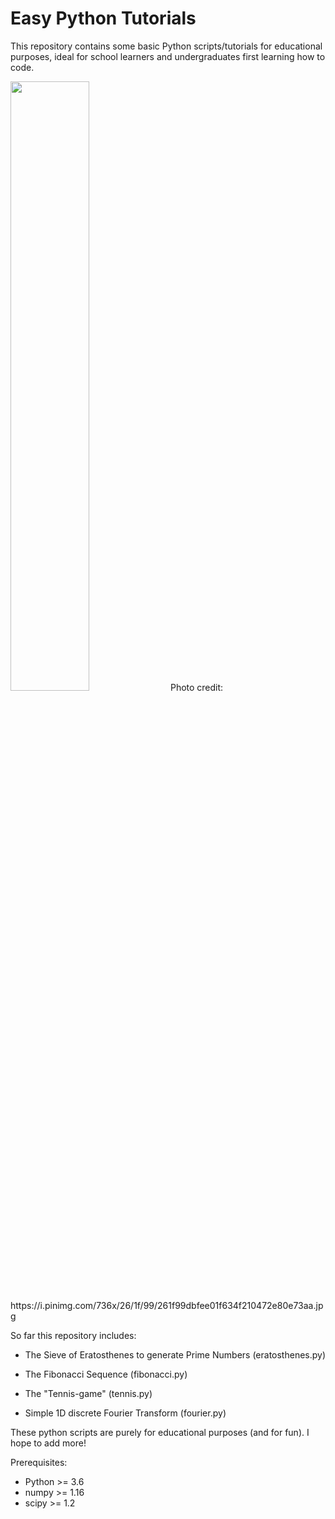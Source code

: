 # Easy Python Tutorials

This repository contains some basic Python scripts/tutorials for educational purposes, ideal for school learners and undergraduates first learning how to code.

<img src="https://i.pinimg.com/736x/26/1f/99/261f99dbfee01f634f210472e80e73aa.jpg" width="50%" height="50%">
Photo credit: https://i.pinimg.com/736x/26/1f/99/261f99dbfee01f634f210472e80e73aa.jpg

So far this repository includes:

- The Sieve of Eratosthenes to generate Prime Numbers (eratosthenes.py)

- The Fibonacci Sequence (fibonacci.py)

- The "Tennis-game" (tennis.py)

- Simple 1D discrete Fourier Transform (fourier.py)

These python scripts are purely for educational purposes (and for fun). I hope to add more!

Prerequisites:

- Python >= 3.6
- numpy >= 1.16
- scipy >= 1.2
